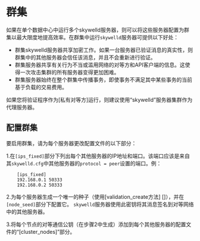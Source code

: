 # 群集

如果在单个数据中心中运行多个skywelld服务器，则可以将这些服务器配置为群集以最大限度地提高效率。在群集中运行`skywelld`服务器可提供以下好处：

- 群集skywelld服务器共享加密工作。如果一台服务器已验证消息的真实性，则群集中的其他服务器会信任该消息，并且不会重新进行验证。
- 群集服务器共享有关行为不当或滥用网络的对等方和API客户端的信息。这使得一次攻击集群的所有服务器变得更加困难。
- 群集服务器始终在整个群集中传播事务，即使事务不满足其中某些事务的当前基于负载的交易费用。

如果您将验证程序作为[私有对等方]运行，则建议使用“skywelld”服务器集群作为代理服务器。

## 配置群集

要启用群集，请为每个服务器更改配置文件的以下部分：

1.在`[ips_fixed]`部分下列出每个其他服务器的IP地址和端口。该端口应该是来自其`skywelld.cfg`中其他服务器的`protocol = peer`设置的端口。例：

        [ips_fixed]
        192.168.0.1 50333
        192.168.0.2 50333

2.为每个服务器生成一个唯一的种子（使用[validation_create方法] []），并在`[node_seed]`部分下配置它。 `skywelld`服务器使用此密钥将其消息签名到对等网络中的其他服务器。

3.将每个节点的对等通信公钥（在步骤2中生成）添加到每个其他服务器的配置文件的“[cluster_nodes]”部分。
